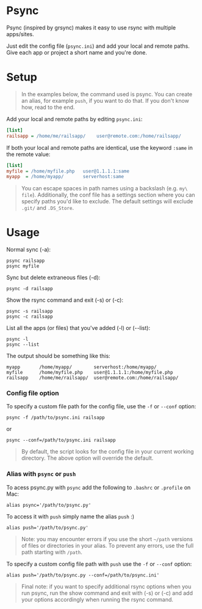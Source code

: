 Psync
==
Psync (inspired by grsync) makes it easy to use rsync with multiple apps/sites. 

Just edit  the config file (`psync.ini`) and add your local and remote paths. 
Give each app or project a short name and you're done.

Setup
==
> In the examples below, the command used is psync. You can create an alias, for example `push`, if you want to do that. If you don't know how, read to the end.

Add your local and remote paths by editing `psync.ini`:

```ini
[list]
railsapp = /home/me/railsapp/    user@remote.com:/home/railsapp/
```

If both your local and remote paths are identical, use the keyword `:same` in the remote value:

```ini
[list]
myfile = /home/myfile.php   user@1.1.1.1:same
myapp  = /home/myapp/       serverhost:same
```
> You can escape spaces in path names using a backslash (e.g. `my\ file`). Additionally, the conf file has a settings section where you can specify paths you'd like to exclude. The default settings will exclude `.git/` and `.DS_Store`.

Usage
==
Normal sync (-a):

    psync railsapp
    psync myfile

Sync but delete extraneous files (-d):

    psync -d railsapp
    
Show the rsync command and exit (-s) or (-c):

    psync -s railsapp
    psync -c railsapp

List all the apps (or files) that you've added (-l) or (--list):

    psync -l
    psync --list
    
The output should be something like this:
    
    myapp       /home/myapp/        serverhost:/home/myapp/
    myfile      /home/myfile.php    user@1.1.1.1:/home/myfile.php
    railsapp    /home/me/railsapp/  user@remote.com:/home/railsapp/
    
### Config file option

To specify a custom file path for the config file, use the `-f` or `--conf` option:

    psync -f /path/to/psync.ini railsapp
    
or
    
    psync --conf=/path/to/psync.ini railsapp

> By default, the script looks for the config file in your current working directory. The above option will override the default.


### Alias with `psync` or `push`

To acess psync.py with `psync` add the following to `.bashrc` or `.profile` on Mac:

    alias psync='/path/to/psync.py'

To access it with `push` simply name the alias `push` :)

    alias push='/path/to/psync.py'

> Note: you may encounter errors if you use the short `~/path` versions of files or directories in your alias. To prevent any errors, use the full path starting with `/path`.
    
To specify a custom config file path with `push` use the `-f` or `--conf` option:

    alias push='/path/to/psync.py --conf=/path/to/psync.ini'

> Final note: if you want to specify additional rsync options when you run psync, run the show command and exit with (-s) or (-c) and add your options accordingly when running the rsync command.
